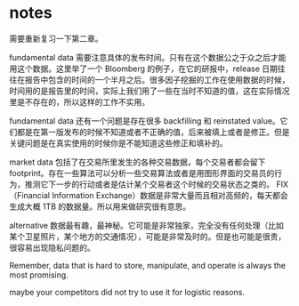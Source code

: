 # notes

需要重新复习一下第二章。

fundamental data 需要注意具体的发布时间。只有在这个数据公之于众之后才能用这个数据。这里举了一个 Bloomberg 的例子，在它的研报中，release 日期往往在报告中包含的时间的一个半月之后。很多因子挖掘的工作在使用数据的时候，时间用的是报告里的时间，实际上我们用了一些在当时不知道的值，这在实际情况里是不存在的，所以这样的工作不实用。

fundamental data 还有一个问题是存在很多 backfilling 和 reinstated value。它们都是在第一版发布的时候不知道或者不正确的值，后来被填上或者是修正。但是关键问题是在真实使用的时候你是不能知道这些修正和填补的。

market data 包括了在交易所里发生的各种交易数据，每个交易者都会留下 footprint。存在一些算法可以分析一些交易算法或者是用图形界面的交易员的行为，推测它下一步的行动或者是估计某个交易者这个时候的交易状态之类的。
FIX（Financial Information Exchange）数据是非常大量而且相对高频的，每天都会生成大概 1TB 的数据量。所以用来做研究很有意思。

alternative 数据最有趣，最神秘。它可能是非常独家，完全没有任何处理（比如某个卫星照片，某个地方的交通情况），可能是非常及时的。但是也可能是很贵，很容易出现隐私问题的。

Remember, data that is hard to store, manipulate, and operate is always the most promising.

maybe your competitors did not try to use it for logistic reasons.